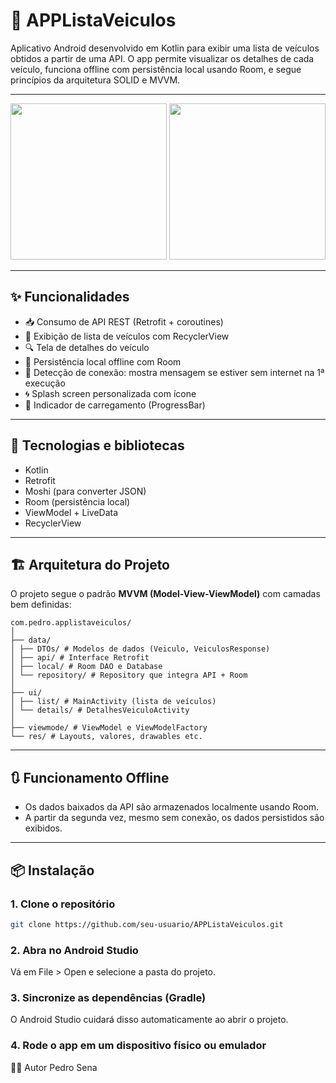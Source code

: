 # 🚗 APPListaVeiculos

Aplicativo Android desenvolvido em Kotlin para exibir uma lista de veículos obtidos a partir de uma API. O app permite visualizar os detalhes de cada veículo, funciona offline com persistência local usando Room, e segue princípios da arquitetura SOLID e MVVM.

---
<div align="center">
  <img src="https://github.com/user-attachments/assets/a9497877-595a-4429-97fa-22b0e932f96a" width="250"/>
  <img src="https://github.com/user-attachments/assets/6c256d24-13a9-456e-8bd5-c98b27006a8e" width="250"/>
</div>


---

## ✨ Funcionalidades

- 📥 Consumo de API REST (Retrofit + coroutines)
- 🧾 Exibição de lista de veículos com RecyclerView
- 🔍 Tela de detalhes do veículo
- 💾 Persistência local offline com Room
- 📶 Detecção de conexão: mostra mensagem se estiver sem internet na 1ª execução
- 🌀 Splash screen personalizada com ícone
- 🔄 Indicador de carregamento (ProgressBar)

---

## 🧠 Tecnologias e bibliotecas

- Kotlin
- Retrofit
- Moshi (para converter JSON)
- Room (persistência local)
- ViewModel + LiveData
- RecyclerView

---

## 🏗️ Arquitetura do Projeto

O projeto segue o padrão **MVVM (Model-View-ViewModel)** com camadas bem definidas:

```
com.pedro.applistaveiculos/
│
├── data/
│ ├── DTOs/ # Modelos de dados (Veiculo, VeiculosResponse)
│ ├── api/ # Interface Retrofit
│ ├── local/ # Room DAO e Database
│ └── repository/ # Repository que integra API + Room
│
├── ui/
│ ├── list/ # MainActivity (lista de veículos)
│ └── details/ # DetalhesVeiculoActivity
│
├── viewmode/ # ViewModel e ViewModelFactory
└── res/ # Layouts, valores, drawables etc.
```

---

## 🔃 Funcionamento Offline

- Os dados baixados da API são armazenados localmente usando Room.
- A partir da segunda vez, mesmo sem conexão, os dados persistidos são exibidos.

---


## 📦 Instalação

### 1. Clone o repositório

```bash
git clone https://github.com/seu-usuario/APPListaVeiculos.git
```

### 2. Abra no Android Studio
Vá em File > Open e selecione a pasta do projeto.

### 3. Sincronize as dependências (Gradle)
O Android Studio cuidará disso automaticamente ao abrir o projeto.

### 4. Rode o app em um dispositivo físico ou emulador


👨‍💻 Autor
Pedro Sena

